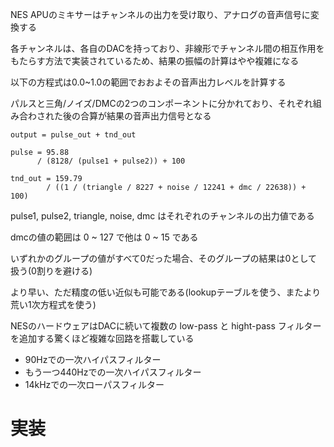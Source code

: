 NES APUのミキサーはチャンネルの出力を受け取り、アナログの音声信号に変換する

各チャンネルは、各自のDACを持っており、非線形でチャンネル間の相互作用をもたらす方法で実装されているため、結果の振幅の計算はやや複雑になる


以下の方程式は0.0~1.0の範囲でおおよその音声出力レベルを計算する

パルスと三角/ノイズ/DMCの2つのコンポーネントに分かれており、それぞれ組み合わされた後の合算が結果の音声出力信号となる

```
output = pulse_out + tnd_out

pulse = 95.88 
      / (8128/ (pulse1 + pulse2)) + 100

tnd_out = 159.79 
        / ((1 / (triangle / 8227 + noise / 12241 + dmc / 22638)) + 100)
```

pulse1, pulse2, triangle, noise, dmc はそれぞれのチャンネルの出力値である

dmcの値の範囲は 0 ~ 127 で他は 0 ~ 15 である

いずれかのグループの値がすべて0だった場合、そのグループの結果は0として扱う(0割りを避ける)

より早い、ただ精度の低い近似も可能である(lookupテーブルを使う、またより荒い1次方程式を使う)

NESのハードウェアはDACに続いて複数の low-pass と hight-pass フィルターを追加する驚くほど複雑な回路を搭載している

- 90Hzでの一次ハイパスフィルター
- もう一つ440Hzでの一次ハイパスフィルター
- 14kHzでの一次ローパスフィルター


# 実装


